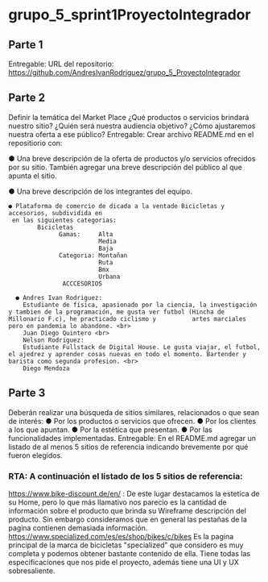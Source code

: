 # grupo_5_sprint1ProyectoIntegrador

## Parte 1
Entregable: URL del repositorio: 
https://github.com/AndresIvanRodriguez/grupo_5_ProyectoIntegrador

## Parte 2
Definir la temática del Market Place
¿Qué productos o servicios brindará nuestro sitio? ¿Quién será nuestra audiencia
objetivo? ¿Cómo ajustaremos nuestra oferta a ese público?
Entregable: Crear archivo README.md en el repositiorio con:

● Una breve descripción de la oferta de productos y/o servicios ofrecidos por su
      sitio. También agregar una breve descripción del público al que apunta el sitio.
      
● Una breve descripción de los integrantes del equipo.

    ● Plataforma de comercio de dicada a la ventade Bicicletas y accesorios, subdividida en 
     en las siguientes categorias: 
            Bicicletas 
                  Gamas:     Alta 
                             Media
                             Baja     
                  Categoria: Montañan 
                             Ruta
                             Bmx
                             Urbana 
                   ACCCESORIOS 
 
      ● Andres Ivan Rodriguez:
        Estudiante de física, apasionado por la ciencia, la investigación y tambien de la programación, me gusta ver futbol (Hincha de Millonario F.c), he practicado ciclismo y          artes marciales pero en pandemia lo abandone. <br>
        Juan Diego Quintero <br>
        Nelson Rodriguez: 
        Estudiante Fullstack de Digital House. Le gusta viajar, el futbol, el ajedrez y aprender cosas nuevas en todo el momento. Bartender y barista como segunda profesion. <br>
        Diego Mendoza


## Parte 3 
Deberán realizar una búsqueda de sitios similares, relacionados o que sean de interés: 
● Por los productos o servicios que ofrecen. 
● Por los clientes a los que apuntan. 
● Por la estética que presentan. 
● Por las funcionalidades implementadas. Entregable: En el README.md agregar un listado de al menos 5 sitios de referencia indicando brevemente por qué fueron elegidos.

### RTA: A continuación el listado de los 5 sitios de referencia:
https://www.bike-discount.de/en/ : De este lugar destacamos la estetica de su Home, pero lo que más llamativo nos parecio es la cantidad de información sobre el producto que brinda su Wireframe descripción del producto. Sin embargo consideramos que  en general las pestañas de la pagina contienen demasiada información.<br>
https://www.specialized.com/es/es/shop/bikes/c/bikes Es la pagina principal de la marca de bicicletas "specialized" que considero es muy completa y podemos obtener bastante contenido de ella. Tiene todas las especificaciones que nos pide el proyecto, además tiene una UI y UX sobresaliente. 

